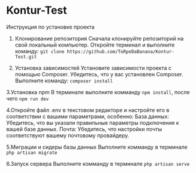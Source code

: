 ﻿# Kontur-Test

Инструкция по установке проекта
1. Клонирование репозитория
Сначала клонируйте репозиторий на свой локальный компьютер. Откройте терминал и выполните команду: `git clone https://github.com/ToRpeDaBanana/Kontur-Test.git`

2. Установка зависимостей
Установите зависимости проекта с помощью Composer. Убедитесь, что у вас установлен Composer. Выполните команду: `composer install`

3.Установка npm
В терминале выполните комманду `npm install`, после чего `npm run dev`

4.Откройте файл .env в текстовом редакторе и настройте его в соответствии с вашими параметрами, особенно:
База данных: Убедитесь, что вы указали правильные параметры подключения к вашей базе данных.
Почта: Убедитесь, что настройки почты соответствуют вашему почтовому провайдеру.

5.Миграции и сидеры базы данных
Выполните комманду в терминале `php artisan migrate`

6.Запуск сервера
Выполните комманду в терминале `php artisan serve`
